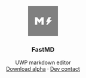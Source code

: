 <p align="center">
  <a href="https://github.com/brullsker/FastNote/releases">
    <img src="https://raw.githubusercontent.com/brullsker/FastMD/master/GHAssets/Square44x44Logo.scale-200.png" width=80 height=80>
  </a>

  <h3 align="center">FastMD</h3>

  <p align="center">
    UWP markdown editor
    <br>
    <a href="https://github.com/brullsker/FastMD/releases">Download alpha</a>
    &middot;
    <a href="https://t.me/brullsker">Dev contact</a>
  </p>
</p>
